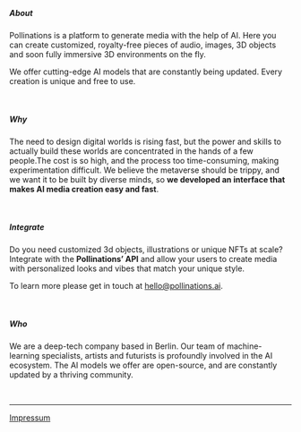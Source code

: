 
&nbsp;

##### About

Pollinations is a platform to generate media with the help of AI. Here you can create customized, royalty-free pieces of audio, images, 3D objects and soon fully immersive 3D environments on the fly.

We offer cutting-edge AI models that are constantly being updated. Every creation is unique and free to use.

&nbsp;

##### Why

The need to design digital worlds is rising fast, but the power and skills to actually build these worlds are concentrated in the hands of a few people.The cost is so high, and the process too time-consuming, making experimentation difficult. We believe the metaverse should be trippy, and we want it to be built by diverse minds, so **we developed an interface that makes AI media creation easy and fast**.


&nbsp;

##### Integrate

Do you need customized 3d objects, illustrations or unique NFTs at scale? Integrate with the **Pollinations’ API** and allow your users to create media with personalized looks and vibes that match your unique style.

To learn more please get in touch at hello@pollinations.ai.

&nbsp;

##### Who

We are a  deep-tech company based in Berlin. Our team of machine-learning specialists, artists and futurists is profoundly involved in the AI ecosystem. The AI models we offer are open-source, and are constantly updated by a thriving community. 

&nbsp;

---

[Impressum](/impressum)

